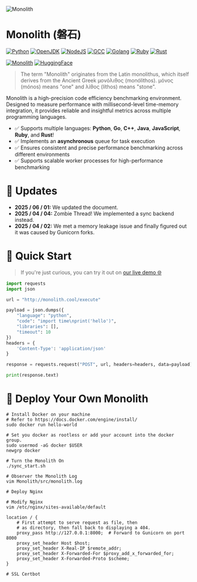 ![Monolith](https://github.com/user-attachments/assets/98aa471d-462f-4395-9510-5e55ef7a4dae)

# Monolith (磐石)

[![Python](https://img.shields.io/badge/Python-3.9.19-blue)](https://hub.docker.com/_/python)
[![OpenJDK](https://img.shields.io/badge/OpenJDK-11.0.12-blue)]()
[![NodeJS](https://img.shields.io/badge/NodeJS-22-blue)](https://hub.docker.com/_/node)
[![GCC](https://img.shields.io/badge/GCC-11.2-blue)](https://hub.docker.com/_/gcc)
[![Golang](https://img.shields.io/badge/Golang-1.17-blue)](https://hub.docker.com/_/golang)
[![Ruby](https://img.shields.io/badge/Ruby-3.0.2-blue)](https://hub.docker.com/_/ruby)
[![Rust](https://img.shields.io/badge/Rust-1.85-blue)](https://hub.docker.com/_/rust)

[![Monolith](https://img.shields.io/pypi/v/monolith-lib)](https://pypi.org/project/monolith-lib/)
[![HuggingFace](https://img.shields.io/badge/Hugging%20Face-Elfsong/Monolith-ffd21e.svg)](https://huggingface.co/spaces/Elfsong/Monolith)

> The term "Monolith" originates from the Latin monolithus, which itself derives from the Ancient Greek μονόλιθος (monólithos).
> μόνος (mónos) means "one" and λίθος (líthos) means "stone".

Monolith is a high-precision code efficiency benchmarking environment. Designed to measure performance with millisecond-level time-memory integration, it provides reliable and insightful metrics across multiple programming languages.

- ✅ Supports multiple languages: **Python**, **Go**, **C++**, **Java**, **JavaScript**, **Ruby**, and **Rust**! 
- ✅ Implements an **asynchronous** queue for task execution
- ✅ Ensures consistent and precise performance benchmarking across different environments
- ✅ Supports scalable worker processes for high-performance benchmarking

# 💭 Updates
- **2025 / 06 / 01:** We updated the document.
- **2025 / 04 / 04:** Zombie Thread! We implemented a sync backend instead.
- **2025 / 04 / 02:** We met a memory leakage issue and finally figured out it was caused by Gunicorn forks.

# 🚀 Quick Start

> If you're just curious, you can try it out on [our live demo 🌐](https://huggingface.co/spaces/Elfsong/Monolith)

```python
import requests
import json

url = "http://monolith.cool/execute"

payload = json.dumps({
    "language": "python",
    "code": "import time\nprint('hello')",
    "libraries": [],
    "timeout": 10
})
headers = {
    'Content-Type': 'application/json'
}

response = requests.request("POST", url, headers=headers, data=payload)

print(response.text)
```

# 🚧 Deploy Your Own Monolith
```shell
# Install Docker on your machine
# Refer to https://docs.docker.com/engine/install/
sudo docker run hello-world

# Set you docker as rootless or add your account into the docker group.
sudo usermod -aG docker $USER
newgrp docker

# Turn the Monolith On
./sync_start.sh

# Observer the Monolith Log
vim Monolith/src/monolith.log

# Deploy Nginx

# Modify Nginx
vim /etc/nginx/sites-available/default

location / {
    # First attempt to serve request as file, then
    # as directory, then fall back to displaying a 404.
    proxy_pass http://127.0.0.1:8000;  # Forward to Gunicorn on port 8000
    proxy_set_header Host $host;
    proxy_set_header X-Real-IP $remote_addr;
    proxy_set_header X-Forwarded-For $proxy_add_x_forwarded_for;
    proxy_set_header X-Forwarded-Proto $scheme;
}

# SSL Certbot
```
